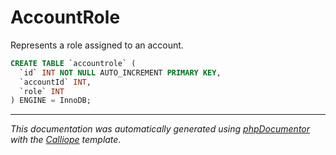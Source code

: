 # AccountRole

Represents a role assigned to an account.

```sql
CREATE TABLE `accountrole` (
  `id` INT NOT NULL AUTO_INCREMENT PRIMARY KEY,
  `accountId` INT,
  `role` INT
) ENGINE = InnoDB;
```

---

*This documentation was automatically generated using [phpDocumentor](http://www.phpdoc.org/) with the [Calliope](https://github.com/DaphneWebFramework/Calliope) template.*
